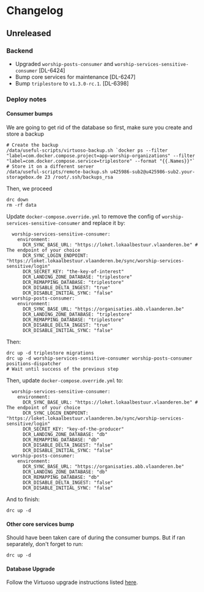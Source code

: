 # Changelog
## Unreleased
### Backend
  - Upgraded `worship-posts-consumer` and `worship-services-sensitive-consumer` [DL-6424]
  - Bump core services for maintenance [DL-6247]
  - Bump `triplestore` to `v1.3.0-rc.1`. [DL-6398]

### Deploy notes

#### Consumer bumps

We are going to get rid of the database so first, make sure you create and store a backup
```
# Create the backup
/data/useful-scripts/virtuoso-backup.sh `docker ps --filter "label=com.docker.compose.project=app-worship-organizations" --filter "label=com.docker.compose.service=triplestore" --format "{{.Names}}"`
# Store it on a different server
/data/useful-scripts/remote-backup.sh u425986-sub2@u425986-sub2.your-storagebox.de 23 /root/.ssh/backups_rsa
```

Then, we proceed
```
drc down
rm -rf data
```
Update `docker-compose.override.yml` to remove the config of `worship-services-sensitive-consumer` and replace it by:
```
  worship-services-sensitive-consumer:
    environment:
      DCR_SYNC_BASE_URL: "https://loket.lokaalbestuur.vlaanderen.be" # The endpoint of your choice
      DCR_SYNC_LOGIN_ENDPOINT: "https://loket.lokaalbestuur.vlaanderen.be/sync/worship-services-sensitive/login"
      DCR_SECRET_KEY: "the-key-of-interest"
      DCR_LANDING_ZONE_DATABASE: "triplestore"
      DCR_REMAPPING_DATABASE: "triplestore"
      DCR_DISABLE_DELTA_INGEST: "true"
      DCR_DISABLE_INITIAL_SYNC: "false"
  worship-posts-consumer:
    environment:
      DCR_SYNC_BASE_URL: "https://organisaties.abb.vlaanderen.be"
      DCR_LANDING_ZONE_DATABASE: "triplestore"
      DCR_REMAPPING_DATABASE: "triplestore"
      DCR_DISABLE_DELTA_INGEST: "true"
      DCR_DISABLE_INITIAL_SYNC: "false"
```
Then:
```
drc up -d triplestore migrations
drc up -d worship-services-sensitive-consumer worship-posts-consumer positions-dispatcher
# Wait until success of the previous step
```
Then, update `docker-compose.override.yml` to:
```
  worship-services-sensitive-consumer:
    environment:
      DCR_SYNC_BASE_URL: "https://loket.lokaalbestuur.vlaanderen.be" # The endpoint of your choice
      DCR_SYNC_LOGIN_ENDPOINT: "https://loket.lokaalbestuur.vlaanderen.be/sync/worship-services-sensitive/login"
      DCR_SECRET_KEY: "key-of-the-producer"
      DCR_LANDING_ZONE_DATABASE: "db"
      DCR_REMAPPING_DATABASE: "db"
      DCR_DISABLE_DELTA_INGEST: "false"
      DCR_DISABLE_INITIAL_SYNC: "false"
  worship-posts-consumer:
    environment:
      DCR_SYNC_BASE_URL: "https://organisaties.abb.vlaanderen.be"
      DCR_LANDING_ZONE_DATABASE: "db"
      DCR_REMAPPING_DATABASE: "db"
      DCR_DISABLE_DELTA_INGEST: "false"
      DCR_DISABLE_INITIAL_SYNC: "false"
```
And to finish:
```
drc up -d
```

#### Other core services bump

Should have been taken care of during the consumer bumps. But if ran separately, don't forget to run:
```
drc up -d
```

#### Database Upgrade

Follow the Virtuoso upgrade instructions listed [here](https://github.com/Riadabd/upgrade-virtuoso).
